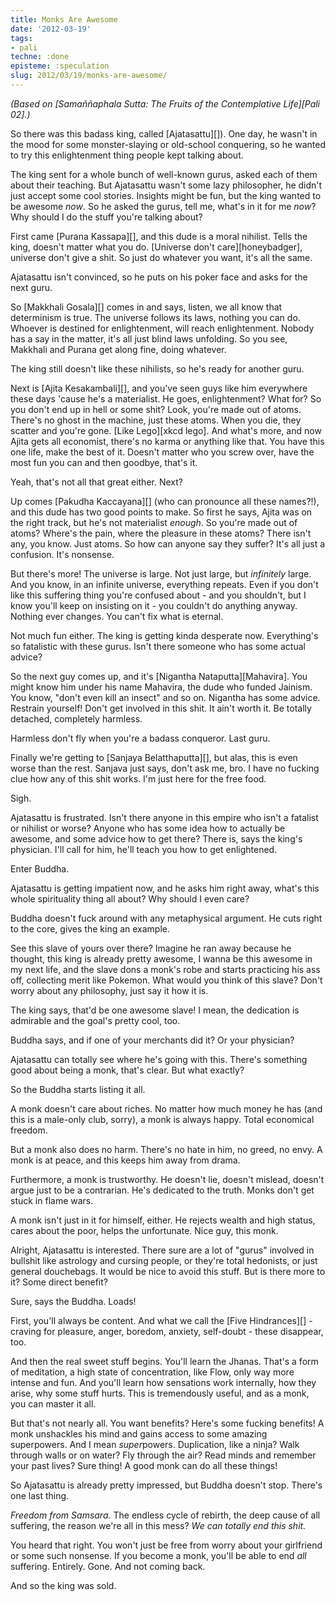 ```yaml
---
title: Monks Are Awesome
date: '2012-03-19'
tags:
- pali
techne: :done
episteme: :speculation
slug: 2012/03/19/monks-are-awesome/
---
```


*(Based on [Samaññaphala Sutta: The Fruits of the Contemplative Life][Pali 02].)*

So there was this badass king, called [Ajatasattu][]). One day, he wasn't in the mood for some monster-slaying or old-school conquering, so he wanted to try this enlightenment thing people kept talking about.

The king sent for a whole bunch of well-known gurus, asked each of them about their teaching. But Ajatasattu wasn't some lazy philosopher, he didn't just accept some cool stories. Insights might be fun, but the king wanted to be awesome *now*. So he asked the gurus, tell me, what's in it for me *now*? Why should I do the stuff you're talking about?

First came [Purana Kassapa][], and this dude is a moral nihilist. Tells the king, doesn't matter what you do. [Universe don't care][honeybadger], universe don't give a shit. So just do whatever you want, it's all the same.

Ajatasattu isn't convinced, so he puts on his poker face and asks for the next guru.

So [Makkhali Gosala][] comes in and says, listen, we all know that determinism is true. The universe follows its laws, nothing you can do. Whoever is destined for enlightenment, will reach enlightenment. Nobody has a say in the matter, it's all just blind laws unfolding. So you see, Makkhali and Purana get along fine, doing whatever.

The king still doesn't like these nihilists, so he's ready for another guru.

Next is [Ajita Kesakambali][], and you've seen guys like him everywhere these days 'cause he's a materialist. He goes, enlightenment? What for? So you don't end up in hell or some shit? Look, you're made out of atoms. There's no ghost in the machine, just these atoms. When you die, they scatter and you're gone. [Like Lego][xkcd lego]. And what's more, and now Ajita gets all economist, there's no karma or anything like that. You have this one life, make the best of it. Doesn't matter who you screw over, have the most fun you can and then goodbye, that's it.

Yeah, that's not all that great either. Next?

Up comes [Pakudha Kaccayana][] (who can pronounce all these names?!), and this dude has two good points to make. So first he says, Ajita was on the right track, but he's not materialist *enough*. So you're made out of atoms? Where's the pain, where the pleasure in these atoms? There isn't any, you know. Just atoms. So how can anyone say they suffer? It's all just a confusion. It's nonsense.

But there's more! The universe is large. Not just large, but *infinitely* large. And you know, in an infinite universe, everything repeats. Even if you don't like this suffering thing you're confused about - and you shouldn't, but I know you'll keep on insisting on it - you couldn't do anything anyway. Nothing ever changes. You can't fix what is eternal.

Not much fun either. The king is getting kinda desperate now. Everything's so fatalistic with these gurus. Isn't there someone who has some actual advice?

So the next guy comes up, and it's [Nigantha Nataputta][Mahavira]. You might know him under his name Mahavira, the dude who funded Jainism. You know, "don't even kill an insect" and so on. Nigantha has some advice. Restrain yourself! Don't get involved in this shit. It ain't worth it. Be totally detached, completely harmless.

Harmless don't fly when you're a badass conqueror. Last guru.

Finally we're getting to [Sanjaya Belatthaputta][], but alas, this is even worse than the rest. Sanjava just says, don't ask me, bro. I have no fucking clue how any of this shit works. I'm just here for the free food.

Sigh.

Ajatasattu is frustrated. Isn't there anyone in this empire who isn't a fatalist or nihilist or worse? Anyone who has some idea how to actually be awesome, and some advice how to get there? There is, says the king's physician. I'll call for him, he'll teach you how to get enlightened.

Enter Buddha.

Ajatasattu is getting impatient now, and he asks him right away, what's this whole spirituality thing all about? Why should I even care?

Buddha doesn't fuck around with any metaphysical argument. He cuts right to the core, gives the king an example.

See this slave of yours over there? Imagine he ran away because he thought, this king is already pretty awesome, I wanna be this awesome in my next life, and the slave dons a monk's robe and starts practicing his ass off, collecting merit like Pokemon. What would you think of this slave? Don't worry about any philosophy, just say it how it is.

The king says, that'd be one awesome slave! I mean, the dedication is admirable and the goal's pretty cool, too. 

Buddha says, and if one of your merchants did it? Or your physician?

Ajatasattu can totally see where he's going with this. There's something good about being a monk, that's clear. But what exactly?

So the Buddha starts listing it all.

A monk doesn't care about riches. No matter how much money he has (and this is a male-only club, sorry), a monk is always happy. Total economical freedom.

But a monk also does no harm. There's no hate in him, no greed, no envy. A monk is at peace, and this keeps him away from drama.

Furthermore, a monk is trustworthy. He doesn't lie, doesn't mislead, doesn't argue just to be a contrarian. He's dedicated to the truth. Monks don't get stuck in flame wars.

A monk isn't just in it for himself, either. He rejects wealth and high status, cares about the poor, helps the unfortunate. Nice guy, this monk.

Alright, Ajatasattu is interested. There sure are a lot of "gurus" involved in bullshit like astrology and cursing people, or they're total hedonists, or just general douchebags. It would be nice to avoid this stuff. But is there more to it? Some direct benefit?

Sure, says the Buddha. Loads! 

First, you'll always be content. And what we call the [Five Hindrances][] - craving for pleasure, anger, boredom, anxiety, self-doubt - these disappear, too.

And then the real sweet stuff begins. You'll learn the Jhanas. That's a form of meditation, a high state of concentration, like Flow, only way more intense and fun. And you'll learn how sensations work internally, how they arise, why some stuff hurts. This is tremendously useful, and as a monk, you can master it all.

But that's not nearly all. You want benefits? Here's some fucking benefits! A monk unshackles his mind and gains access to some amazing superpowers. And I mean *super*powers. Duplication, like a ninja? Walk through walls or on water? Fly through the air? Read minds and remember your past lives? Sure thing! A good monk can do all these things!

So Ajatasattu is already pretty impressed, but Buddha doesn't stop. There's one last thing.

*Freedom from Samsara.* The endless cycle of rebirth, the deep cause of all suffering, the reason we're all in this mess? *We can totally end this shit.*

You heard that right. You won't just be free from worry about your girlfriend or some such nonsense. If you become a monk, you'll be able to end *all* suffering. Entirely. Gone. And not coming back.

And so the king was sold.
